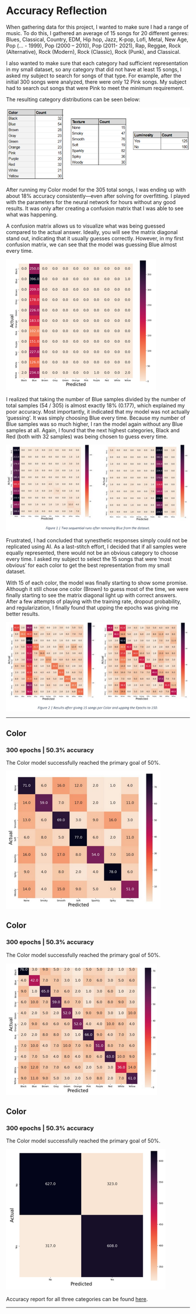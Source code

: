 # Accuracy Reflection
When gathering data for this project, I wanted to make sure I had a range of music. To do this, I gathered an average of 15 songs for 20 different genres: Blues, Classical, Country, EDM, Hip hop, Jazz, K-pop, Lofi, Metal, New Age, Pop (... - 1999), Pop (2000 – 2010), Pop (2011- 2021), Rap, Reggae, Rock (Alternative), Rock (Modern), Rock (Classic), Rock (Punk), and Classical. 

I also wanted to make sure that each category had sufficient representation in my small dataset, so any category that did not have at least 15 songs, I asked my subject to search for songs of that type. For example, after the initial 300 songs were analyzed, there were only 12 Pink songs. My subject had to search out songs that were Pink to meet the minimum requirement. 

The resulting category distributions can be seen below:

![picture 2](../images/e407d770f93aa437cfc5b1319a0ceafb0d873f4b10e4d78f8ef9a4bd2320aa71.png)  

After running my Color model for the 305 total songs, I was ending up with about 18% accuracy consistently—even after solving for overfitting. I played with the parameters for the neural network for hours without any good results. It was only after creating a confusion matrix that I was able to see what was happening. 

A confusion matrix allows us to visualize what was being guessed compared to the actual answer. Ideally, you will see the matrix diagonal stand out, indicating that it usually guesses correctly. However, in my first confusion matrix, we can see that the model was guessing Blue almost every time. 

![picture 3](../images/ce88ddac774e5e2bc9e80b64d4ecad22121ead5a6bf4d19ff8f047dcda02db1d.png?classes=float-right) 

I realized that taking the number of Blue samples divided by the number of total samples (54 / 305) is almost exactly 18% (0.177), which explained my poor accuracy. 
Most importantly, it indicated that my model was not actually ‘guessing’. It was simply choosing Blue every time. Because my number of Blue samples was so much higher, I ran the model again without any Blue samples at all. Again, I found that the next highest categories, Black and Red (both with 32 samples) was being chosen to guess every time.

![picture 4](../images/7a2b6bddc116cfc4e26f22f3c97b28a45ce034b34de78408ed182ad5c21cef97.png)  

Frustrated, I had concluded that synesthetic responses simply could not be replicated using AI. As a last-stitch effort, I decided that if all samples were equally represented, there would not be an obvious category to choose every time. I asked my subject to select the 15 songs that were ‘most obvious’ for each color to get the best representation from my small dataset.

With 15 of each color, the model was finally starting to show some promise. Although it still chose one color (Brown) to guess most of the time, we were finally starting to see the matrix diagonal light up with correct answers. After a few attempts of playing with the training rate, dropout probability, and regularization, I finally found that upping the epochs was giving me better results.

![picture 5](../images/c5f8d7879ea2e7e6e52d3f961b0fac5d3a05f135341eeae24c8d8445e5283ba1.png)  

---

## Color
### 300 epochs | 50.3% accuracy

The Color model successfully reached the primary goal of 50%.

![picture 6](../images/38dba31143856d39959606d2aadbf5b115a5d75c35b0c6ad68503f21bc2c0f65.png)  

## Color
### 300 epochs | 50.3% accuracy

The Color model successfully reached the primary goal of 50%.

![picture 7](../images/8f8ffdceb18b91820db639fa69ac189e60ee19f8e86f167939f312eff345cdc2.png)  

## Color
### 300 epochs | 50.3% accuracy

The Color model successfully reached the primary goal of 50%.

![picture 8](../images/0a9ff5c4461372110f648fc15cddb20270deb1593c44e19dde575d2d570cd99d.png)  

Accuracy report for all three categories can be found [here](https://drive.google.com/file/d/1zSFwNzc7aQ2I8wNxLzGFGn--V7_go92y/view?usp=sharing).

---
